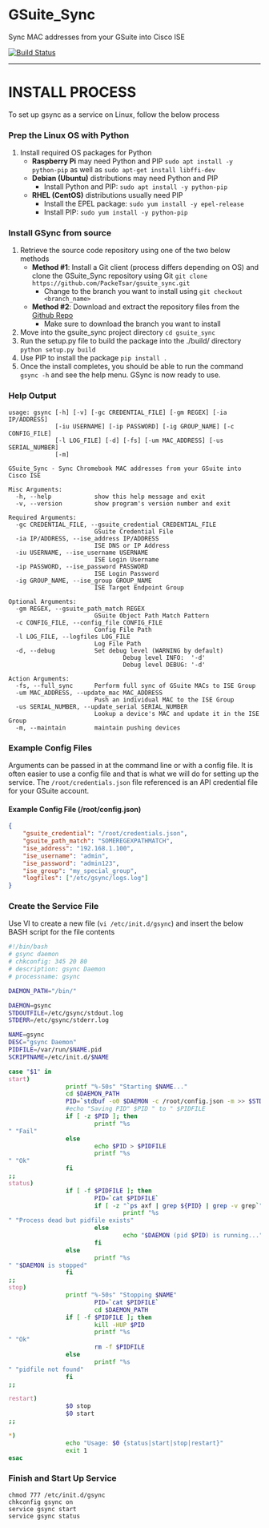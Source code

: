 # GSuite_Sync
Sync MAC addresses from your GSuite into Cisco ISE

[![Build Status](https://travis-ci.org/PackeTsar/gsuite_sync.svg?branch=master)](https://travis-ci.org/PackeTsar/gsuite_sync)




-----------------------------------------
#   INSTALL PROCESS   ###
To set up gsync as a service on Linux, follow the below process


### Prep the Linux OS with Python
1. Install required OS packages for Python
	- **Raspberry Pi** may need Python and PIP `sudo apt install -y python-pip` as well as `sudo apt-get install libffi-dev`
	- **Debian (Ubuntu)** distributions may need Python and PIP
		- Install Python and PIP: `sudo apt install -y python-pip`
	- **RHEL (CentOS)** distributions usually need PIP
		- Install the EPEL package: `sudo yum install -y epel-release`
		- Install PIP: `sudo yum install -y python-pip`


### Install GSync from source
1. Retrieve the source code repository using one of the two below methods
	- **Method #1**: Install a Git client (process differs depending on OS) and clone the GSuite_Sync repository using Git `git clone https://github.com/PackeTsar/gsuite_sync.git`
		- Change to the branch you want to install using `git checkout <branch_name>`
	- **Method #2**: Download and extract the repository files from the [Github Repo](https://github.com/PackeTsar/gsuite_sync)
		- Make sure to download the branch you want to install
2. Move into the gsuite_sync project directory `cd gsuite_sync`
3. Run the setup.py file to build the package into the ./build/ directory `python setup.py build`
4. Use PIP to install the package `pip install .`
5. Once the install completes, you should be able to run the command `gsync -h` and see the help menu. GSync is now ready to use.


### Help Output
```
usage: gsync [-h] [-v] [-gc CREDENTIAL_FILE] [-gm REGEX] [-ia IP/ADDRESS]
             [-iu USERNAME] [-ip PASSWORD] [-ig GROUP_NAME] [-c CONFIG_FILE]
             [-l LOG_FILE] [-d] [-fs] [-um MAC_ADDRESS] [-us SERIAL_NUMBER]
             [-m]

GSuite_Sync - Sync Chromebook MAC addresses from your GSuite into Cisco ISE

Misc Arguments:
  -h, --help            show this help message and exit
  -v, --version         show program's version number and exit

Required Arguments:
  -gc CREDENTIAL_FILE, --gsuite_credential CREDENTIAL_FILE
                        GSuite Credential File
  -ia IP/ADDRESS, --ise_address IP/ADDRESS
                        ISE DNS or IP Address
  -iu USERNAME, --ise_username USERNAME
                        ISE Login Username
  -ip PASSWORD, --ise_password PASSWORD
                        ISE Login Password
  -ig GROUP_NAME, --ise_group GROUP_NAME
                        ISE Target Endpoint Group

Optional Arguments:
  -gm REGEX, --gsuite_path_match REGEX
                        GSuite Object Path Match Pattern
  -c CONFIG_FILE, --config_file CONFIG_FILE
                        Config File Path
  -l LOG_FILE, --logfiles LOG_FILE
                        Log File Path
  -d, --debug           Set debug level (WARNING by default)
                                Debug level INFO:  '-d'
                                Debug level DEBUG: '-d'

Action Arguments:
  -fs, --full_sync      Perform full sync of GSuite MACs to ISE Group
  -um MAC_ADDRESS, --update_mac MAC_ADDRESS
                        Push an individual MAC to the ISE Group
  -us SERIAL_NUMBER, --update_serial SERIAL_NUMBER
                        Lookup a device's MAC and update it in the ISE Group
  -m, --maintain        maintain pushing devices
```

### Example Config Files
Arguments can be passed in at the command line or with a config file. It is often easier to use a config file and that is what we will do for setting up the service. The `/root/credentials.json` file referenced is an API credential file for your GSuite account.

#### Example Config File (/root/config.json)
```json
{
	"gsuite_credential": "/root/credentials.json",
	"gsuite_path_match": "SOMEREGEXPATHMATCH",
	"ise_address": "192.168.1.100",
	"ise_username": "admin",
	"ise_password": "admin123",
	"ise_group": "my_special_group",
	"logfiles": ["/etc/gsync/logs.log"]
}
```

### Create the Service File

Use VI to create a new file (`vi /etc/init.d/gsync`) and insert the below BASH script for the file contents

```sh
#!/bin/bash
# gsync daemon
# chkconfig: 345 20 80
# description: gsync Daemon
# processname: gsync

DAEMON_PATH="/bin/"

DAEMON=gsync
STDOUTFILE=/etc/gsync/stdout.log
STDERR=/etc/gsync/stderr.log

NAME=gsync
DESC="gsync Daemon"
PIDFILE=/var/run/$NAME.pid
SCRIPTNAME=/etc/init.d/$NAME

case "$1" in
start)
				printf "%-50s" "Starting $NAME..."
				cd $DAEMON_PATH
				PID=`stdbuf -o0 $DAEMON -c /root/config.json -m >> $STDOUTFILE 2>>$STDERR & echo $!`
				#echo "Saving PID" $PID " to " $PIDFILE
				if [ -z $PID ]; then
						printf "%s
" "Fail"
				else
						echo $PID > $PIDFILE
						printf "%s
" "Ok"
				fi
;;
status)
				if [ -f $PIDFILE ]; then
						PID=`cat $PIDFILE`
						if [ -z "`ps axf | grep ${PID} | grep -v grep`" ]; then
								printf "%s
" "Process dead but pidfile exists"
						else
								echo "$DAEMON (pid $PID) is running..."
						fi
				else
						printf "%s
" "$DAEMON is stopped"
				fi
;;
stop)
				printf "%-50s" "Stopping $NAME"
						PID=`cat $PIDFILE`
						cd $DAEMON_PATH
				if [ -f $PIDFILE ]; then
						kill -HUP $PID
						printf "%s
" "Ok"
						rm -f $PIDFILE
				else
						printf "%s
" "pidfile not found"
				fi
;;

restart)
				$0 stop
				$0 start
;;

*)
				echo "Usage: $0 {status|start|stop|restart}"
				exit 1
esac

```



### Finish and Start Up Service
```
chmod 777 /etc/init.d/gsync
chkconfig gsync on
service gsync start
service gsync status
```
